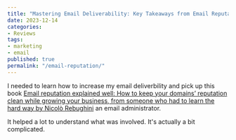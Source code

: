 ```yaml
---
title: "Mastering Email Deliverability: Key Takeaways from Email Reputation Explained Well"
date: 2023-12-14
categories:
- Reviews
tags:
- marketing
- email
published: true
permalink: "/email-reputation/"
---
```

I needed to learn how to increase my email deliverbility and pick up this book [Email reputation explained well: How to keep your domains’ reputation clean while growing your business, from someone who had to learn the hard way by Nicolò Rebughini](https://amzn.to/3V9gzwA) an email administrator.

It helped a lot to understand what was involved. It's actually a bit complicated.
